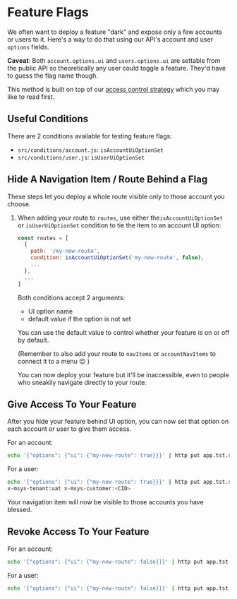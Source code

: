 # Feature Flags

We often want to deploy a feature "dark" and expose only a few accounts or users to it. Here's a way to do that using our API's account and user `options` fields.

**Caveat**: Both `account.options.ui` and `users.options.ui` are settable from the public API so theoretically any user could toggle a feature. They'd have to guess the flag name though.

This method is built on top of our [access control strategy](access-control.md) which you may like to read first.

## Useful Conditions

There are 2 conditions available for testing feature flags:

 - `src/conditions/account.js`: `isAccountUiOptionSet`
 - `src/conditions/user.js`: `isUserUiOptionSet`

## Hide A Navigation Item / Route Behind a Flag
These steps let you deploy a whole route visible only to those account you choose.

1. When adding your route to `routes`, use either the`isAccountUiOptionSet` or `isUserUiOptionSet` condition to tie the item to an account UI option:

    ```js
    const routes = [
      {
        path: '/my-new-route',
        condition: isAccountUiOptionSet('my-new-route', false),
        ...
      },
      ...
    ]
    ```

    Both conditions accept 2 arguments:
     - UI option name
     - default value if the option is not set

    You can use the default value to control whether your feature is on or off by default.

    (Remember to also add your route to `navItems` or `accountNavItems` to connect it to a menu 😉 )

    You can now deploy your feature but it'll be inaccessible, even to people who sneakily navigate directly to your route.

## Give Access To Your Feature

After you hide your feature behind UI option, you can now set that option on each account or user to give them access.

For an account:
```sh
echo '{"options": {"ui": {"my-new-route": true}}}' | http put app.tst.sparkpost:8888/api/v1/account/control x-msys-tenant:uat x-msys-customer:<CID>
```

For a user:

```sh
echo '{"options": {"ui": {"my-new-route": true}}}' | http put app.tst.sparkpost:8888/api/v1/users/{username}/control
x-msys-tenant:uat x-msys-customer:<CID>
```

Your navigation item will now be visible to those accounts you have blessed.

## Revoke Access To Your Feature

For an account:
```sh
echo '{"options": {"ui": {"my-new-route": false}}}' | http put app.tst.sparkpost:8888/api/v1/account/control x-msys-tenant:uat x-msys-customer:<CID>
```

For a user:
```sh
echo '{"options": {"ui": {"my-new-route": false}}}' | http put app.tst.sparkpost:8888/api/v1/users/{username}/control x-msys-tenant:uat x-msys-customer:<CID>
```
